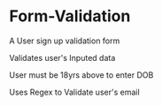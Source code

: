 # Form-Validation

A User sign up validation form


Validates user's Inputed data


User must be 18yrs above to enter DOB

Uses Regex to Validate user's email
